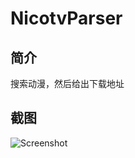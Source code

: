 # NicotvParser

## 简介
搜索动漫，然后给出下载地址

## 截图 

![Screenshot](art/screenshot.png?raw=true "Screenshot")
